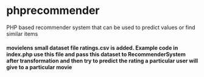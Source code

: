 # phprecommender
PHP based recommender system that can be used to predict values or find similar items

#### movielens small dataset file ratings.csv is added. Example code in index.php use this file and pass this dataset to RecommenderSystem after transformation and then try to predict the rating a particular user will give to a particular movie
